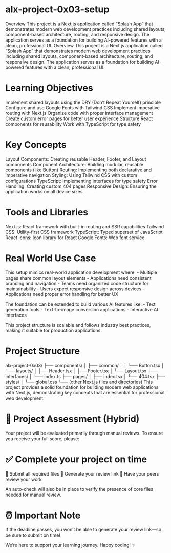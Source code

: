 # alx-project-0x03-setup
Overview This project is a Next.js application called “Splash App” that demonstrates modern web development practices including shared layouts, component-based architecture, routing, and responsive design. The application serves as a foundation for building AI-powered features with a clean, professional UI. 
Overview
This project is a Next.js application called “Splash App” that demonstrates modern web development practices including shared layouts, component-based architecture, routing, and responsive design. The application serves as a foundation for building AI-powered features with a clean, professional UI.

# Learning Objectives
Implement shared layouts using the DRY (Don’t Repeat Yourself) principle
Configure and use Google Fonts with Tailwind CSS
Implement imperative routing with Next.js
Organize code with proper interface management
Create custom error pages for better user experience
Structure React components for reusability
Work with TypeScript for type safety
# Key Concepts
Layout Components: Creating reusable Header, Footer, and Layout components
Component Architecture: Building modular, reusable components (like Button)
Routing: Implementing both declarative and imperative navigation
Styling: Using Tailwind CSS with custom configurations
TypeScript: Implementing interfaces for type safety
Error Handling: Creating custom 404 pages
Responsive Design: Ensuring the application works on all device sizes
# Tools and Libraries
Next.js: React framework with built-in routing and SSR capabilities
Tailwind CSS: Utility-first CSS framework
TypeScript: Typed superset of JavaScript
React Icons: Icon library for React
Google Fonts: Web font service
# Real World Use Case
This setup mimics real-world application development where: - Multiple pages share common layout elements - Applications need consistent branding and navigation - Teams need organized code structure for maintainability - Users expect responsive design across devices - Applications need proper error handling for better UX

The foundation can be extended to build various AI features like: - Text generation tools - Text-to-image conversion applications - Interactive AI interfaces

This project structure is scalable and follows industry best practices, making it suitable for production applications.

# Project Structure
alx-project-0x03/
├── components/
│   ├── common/
│   │   └── Button.tsx
│   └── layouts/
│       ├── Header.tsx
│       ├── Footer.tsx
│       └── Layout.tsx
├── interfaces/
│   └── index.ts
├── pages/
│   ├── index.tsx
│   └── 404.tsx
├── styles/
│   └── global.css
└── (other Next.js files and directories)
This project provides a solid foundation for building modern web applications with Next.js, demonstrating key concepts that are essential for professional web development.

# 📝 Project Assessment (Hybrid)
Your project will be evaluated primarily through manual reviews. To ensure you receive your full score, please:

# ✅ Complete your project on time
📄 Submit all required files
🔗 Generate your review link
👥 Have your peers review your work

An auto-check will also be in place to verify the presence of core files needed for manual review.

# ⏰ Important Note
If the deadline passes, you won’t be able to generate your review link—so be sure to submit on time!

We’re here to support your learning journey. Happy coding! ✨
